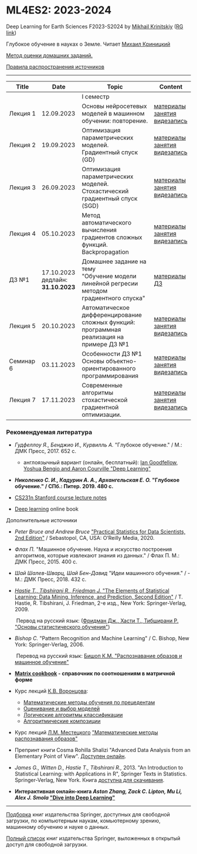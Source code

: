 # ML4ES2: 2023-2024
Deep Learning for Earth Sciences F2023-S2024 by [Mikhail Krinitskiy](https://sail.ocean.ru/viewuser.php?user=krinitsky) ([RG link](https://www.researchgate.net/profile/Mikhail_Krinitskiy))

Глубокое обучение в науках о Земле. Читает [Михаил Криницкий](https://sail.ocean.ru/viewuser.php?user=krinitsky)<br />

[Метод оценки домашних заданий.](./homeworks_policy.md)<br />

[Правила распространения источников](./resources_policy.md)<br />




-------

| Title | Date | Topic | Content |
| ----- | ---- | ----- | ------- |
|       |      | I семестр |    |
| Лекция 1 | 12.09.2023 | Основы нейросетевых моделей в машинном обучении: повторение. | [материалы занятия](https://github.com/MKrinitskiy/ML4ES2-F2023-S2024/tree/master/Lect01)<br />[видезапись](https://ml4es.ru/links/ML4ES2-2023-Lect01-2023-09-12) |
| Лекция 2 | 19.09.2023 | Оптимизация параметрических моделей. Градиентный спуск (GD) | [материалы занятия](https://github.com/MKrinitskiy/ML4ES2-F2023-S2024/tree/master/Lect02)<br />[видезапись](https://ml4es.ru/links/ML4ES2-2023-Lect02-2023-09-19) |
| Лекция 3 | 26.09.2023 | Оптимизация параметрических моделей. Стохастический градиентный спуск (SGD) | [материалы занятия](https://github.com/MKrinitskiy/ML4ES2-F2023-S2024/tree/master/Lect03)<br />[видезапись](https://ml4es.ru/links/ML4ES2-2023-Lect03-2023-09-26) |
| Лекция 4 | 05.10.2023 | Метод автоматического вычисления градиентов сложных функций.<br />Backpropagation | [материалы занятия](https://github.com/MKrinitskiy/ML4ES2-F2023-S2024/tree/master/Lect04)<br />[видезапись](https://ml4es.ru/links/DL4ES-2023-10-05-Lect04) |
| ДЗ №1 | 17.10.2023<br />дедлайн: **31.10.2023** | Домашнее задание на тему<br />"Обучение модели линейной регресии методом градиентного спуска" | [материалы ДЗ](https://github.com/MKrinitskiy/ML4ES2-F2023-S2024/tree/master/HW01) |
| Лекция 5 | 20.10.2023 | Автоматическое дифференцирование сложных функций: программная реализация на примере ДЗ №1 | [материалы занятия](https://github.com/MKrinitskiy/ML4ES2-F2023-S2024/tree/master/Lect05)<br />[видезапись](https://ml4es.ru/links/DL4ES-2023-10-20-Lect05) |
| Семинар 6 | 03.11.2023 | Особенности ДЗ №1<br />Основы объектно-ориентированного программирования | [материалы занятия](https://github.com/MKrinitskiy/ML4ES2-F2023-S2024/tree/master/Lect06)<br />[видезапись](https://ml4es.ru/links/2023-11-03-DL4ES-Lect06) |
| Лекция 7 | 17.11.2023 | Современные алгоритмы стохастической градиентной оптимизации. | [материалы занятия](https://github.com/MKrinitskiy/ML4ES2-F2023-S2024/tree/master/Lect07)<br />[видезапись](https://ml4es.ru/links/DL4ES-2023-11-17-Lect07) |



### Рекомендуемая литература

- *Гудфеллоу Я., Бенджио И., Курвилль А.* "Глубокое обучение." / М.: ДМК Пресс, 2017. 652 c.
  - англоязычный вариант (онлайн, бесплатный): [Ian Goodfellow, Yoshua Bengio and Aaron Courville "Deep Learning"](https://www.deeplearningbook.org/)

- ***Николенко С. И., Кадурин А. А., Архангельская Е. О.* "Глубокое обучение." / СПб.: Питер. 2019. 480 с.**
- [CS231n Stanford course lecture notes](https://cs231n.github.io/)
- [Deep learning](http://www.deeplearningbook.org/) online book

Дополнительные источники

- *Peter Bruce and Andrew Bruce* ["Practical Statistics for Data Scientists, 2nd Edition"](https://www.oreilly.com/library/view/practical-statistics-for/9781492072935/) / Sebastopol, CA, USA: O’Reilly Media, 2020.

- *Флах П.* "Машинное обучение. Наука и искусство построения алгоритмов, которые извлекают знания из данных." / Флах П. М.: ДМК Пресс, 2015. 400 c.

- *Шай Шалев-Шварц, Шай Бен-Давид* "Идеи машинного обучения." / - М.: ДМК Пресс, 2018. 432 c.

- [*Hastie T., Tibshirani R., Friedman J.* "The Elements of Statistical Learning: Data Mining, Inference, and Prediction, Second Edition"](https://web.stanford.edu/~hastie/Papers/ESLII.pdf) / T. Hastie, R. Tibshirani, J. Friedman, 2-е изд., New York: Springer-Verlag, 2009.

  ​	Первод на русский язык: ([Фридман Дж., Хасти Т., Тибширани Р. "Основы статистического обучения"](http://www.combook.ru/product/11965387/))

- *Bishop C.* "Pattern Recognition and Machine Learning" / C. Bishop, New York: Springer-Verlag, 2006.

  ​	Перевод на русский язык: [Бишоп К.М. "Распознавание образов и машинное обучение"](http://www.combook.ru/product/11965388/)

- **[Matrix cookbook](https://www.math.uwaterloo.ca/~hwolkowi/matrixcookbook.pdf) - справочник по соотношениям в матричной форме**

- Курс лекций [К.В. Воронцова](http://www.machinelearning.ru/wiki/index.php?title=%D0%A3%D1%87%D0%B0%D1%81%D1%82%D0%BD%D0%B8%D0%BA:%D0%9A%D0%BE%D0%BD%D1%81%D1%82%D0%B0%D0%BD%D1%82%D0%B8%D0%BD_%D0%92%D0%BE%D1%80%D0%BE%D0%BD%D1%86%D0%BE%D0%B2):
  - [Математические методы обучения по прецедентам](http://www.machinelearning.ru/wiki/images/6/6d/Voron-ML-1.pdf)
  - [Оценивание и выбор моделей](http://www.machinelearning.ru/wiki/images/2/2d/Voron-ML-Modeling.pdf)
  - [Логические алгоритмы классификации](http://www.machinelearning.ru/wiki/images/3/3e/Voron-ML-Logic.pdf)
  - [Алгоритмические композиции](http://www.machinelearning.ru/wiki/images/0/0d/Voron-ML-Compositions.pdf)
  
- Курс лекций [Л.М. Местецкого](http://www.machinelearning.ru/wiki/index.php?title=%D0%A3%D1%87%D0%B0%D1%81%D1%82%D0%BD%D0%B8%D0%BA:Mest) ["Математические методы распознавания образов"](http://www.ccas.ru/frc/papers/mestetskii04course.pdf)

- Препринт книги Cosma Rohilla Shalizi "Advanced Data Analysis from an Elementary Point of View". [Доступен онлайн](https://www.stat.cmu.edu/~cshalizi/ADAfaEPoV/).

- *James G., Witten D., Hastie T., Tibshirani R.,* 2013. "An Introduction to Statistical Learning: with Applications in R", Springer Texts in Statistics. Springer-Verlag, New York. Книга [доступна для скачивания](http://faculty.marshall.usc.edu/gareth-james/ISL/ISLR%20Seventh%20Printing.pdf).

- **Интерактивная онлайн-книга *Aston Zhang, Zack C. Lipton, Mu Li, Alex J. Smola* ["Dive into Deep Learning"](http://d2l.ai/)**

-------

[Подборка](https://towardsdatascience.com/springer-has-released-65-machine-learning-and-data-books-for-free-961f8181f189) книг издательства Springer, доступных для свободной загрузки, по компьютерным наукам, комьютерному зрению, машинному обучению и науке о данных.

[Полный список](https://link.springer.com/search/page/3?facet-content-type="Book"&package=openaccess) книг издательства Springer, выложенных в открытый доступ для свободной загрузки.
